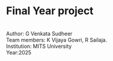 # Final Year project
<br>
Author: G Venkata Sudheer 
<br>
Team members: K Vijaya Gowri, R Sailaja.
<br>
Institution: MITS University
<br>
Year:2025
